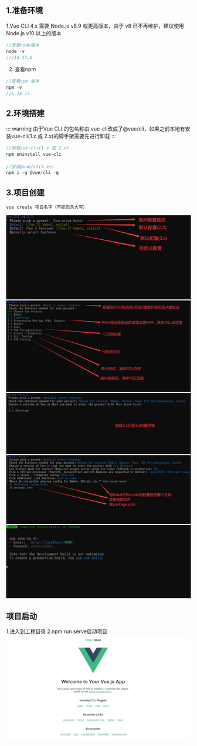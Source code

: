 ## 1.准备环境
1.Vue CLI 4.x 需要 Node.js v8.9 或更高版本，由于 v8 已不再维护，建议使用 Node.js v10 以上的版本
```js
//查看node版本
node -v
//v14.17.0
```
2. 查看npm
```js
//查看npm 版本
npm -v
//6.14.13
```
## 2.环境搭建
::: warning
由于Vue CLI 的包名称由 vue-cli改成了@vue/cli，如果之前本地有安装vue-cli(1.x 或 2.x)的脚手架需要先进行卸载
:::

```js
//卸载vue-cli(1.x 或 2.x)
npm uninstall vue-cli

//安装@vue/cl(3.x+)
npm i -g @vue/cli -g

```
## 3.项目创建
```js
vue create 项目名字（不能包含大写）
```
![image.png](../.vuepress/public/vue3/1.png)
![image.png](../.vuepress/public/vue3/2.png)
![image.png](../.vuepress/public/vue3/3.png)
![image.png](../.vuepress/public/vue3/4.png)
![image.png](../.vuepress/public/vue3/5.png)

## 项目启动

1.进入到工程目录
2.npm run serve启动项目
![image.png](../.vuepress/public/vue3/6.png)

<Vssue/>